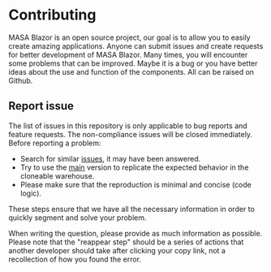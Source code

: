# Contributing

MASA Blazor is an open source project, our goal is to allow you to easily create amazing applications. Anyone can submit issues and create requests for better development of MASA Blazor. Many times, you will encounter some problems that can be improved. Maybe it is a bug or you have better ideas about the use and function of the components. All can be raised on Github. 

## Report issue

The list of issues in this repository is only applicable to bug reports and feature requests. The non-compliance issues will be closed immediately. Before reporting a problem:

- Search for similar [issues](https://github.com/BlazorComponent/Masa.Blazor/issues), it may have been answered.
- Try to use the [main](https://github.com/BlazorComponent/Masa.Blazor) version to replicate the expected behavior in the cloneable warehouse.
- Please make sure that the reproduction is minimal and concise (code logic).

These steps ensure that we have all the necessary information in order to quickly segment and solve your problem.

When writing the question, please provide as much information as possible. Please note that the "reappear step" should be a series of actions that another developer should take after clicking your copy link, not a recollection of how you found the error. 